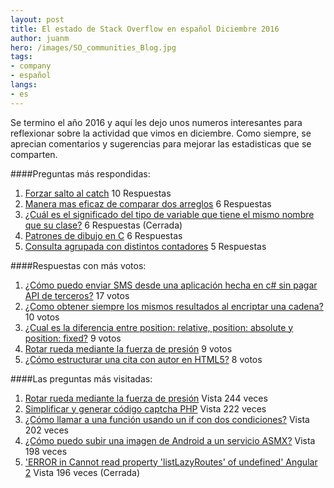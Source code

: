 ```yaml
---
layout: post
title: El estado de Stack Overflow en español Diciembre 2016
author: juanm
hero: /images/SO_communities_Blog.jpg
tags:
- company
- español
langs:
- es
---
```

Se termino el año 2016 y aquí les dejo unos numeros interesantes para reflexionar sobre la actividad que vimos en diciembre.  Como siempre, se aprecian comentarios y sugerencias para mejorar las estadisticas que se comparten. 

####Preguntas más respondidas:
1. [Forzar salto al catch](http://es.stackoverflow.com/questions/40012/forzar-salto-al-catch) 10 Respuestas
2. [Manera mas eficaz de comparar dos arreglos](http://es.stackoverflow.com/questions/39680/manera-mas-eficaz-de-comparar-dos-arreglos) 6 Respuestas
3. [¿Cuál es el significado del tipo de variable que tiene el mismo nombre que su clase?](http://es.stackoverflow.com/questions/39845/cu%C3%A1l-es-el-significado-del-tipo-de-variable-que-tiene-el-mismo-nombre-que-su-cl) 6 Respuestas (Cerrada)
4. [Patrones de dibujo en C](http://es.stackoverflow.com/questions/41354/patrones-de-dibujo-en-c) 6 Respuestas
5. [Consulta agrupada con distintos contadores](http://es.stackoverflow.com/questions/37861/consulta-agrupada-con-distintos-contadores) 5 Respuestas

####Respuestas con más votos:
1. [¿Cómo puedo enviar SMS desde una aplicación hecha en c# sin pagar API de terceros?](http://es.stackoverflow.com/questions/40773/c%C3%B3mo-puedo-enviar-sms-desde-una-aplicaci%C3%B3n-hecha-en-c-sin-pagar-api-de-tercero/40774#40774) 17 votos
2. [¿Como obtener siempre los mismos resultados al encriptar una cadena?](http://es.stackoverflow.com/questions/33376/como-obtener-siempre-los-mismos-resultados-al-encriptar-una-cadena/41056#41056) 10 votos
3. [¿Cual es la diferencia entre position: relative, position: absolute y position: fixed?](http://es.stackoverflow.com/questions/37930/cual-es-la-diferencia-entre-position-relative-position-absolute-y-position/37931#37931) 9 votos
4. [Rotar rueda mediante la fuerza de presión](http://es.stackoverflow.com/questions/40875/rotar-rueda-mediante-la-fuerza-de-presi%C3%B3n/41309#41309) 9 votos
5. [¿Cómo estructurar una cita con autor en HTML5?](http://es.stackoverflow.com/questions/38709/c%C3%B3mo-estructurar-una-cita-con-autor-en-html5/38712#38712) 8 votos

####Las preguntas más visitadas:
1. [Rotar rueda mediante la fuerza de presión](http://es.stackoverflow.com/questions/40875/rotar-rueda-mediante-la-fuerza-de-presi%C3%B3n) Vista 244 veces
2. [Simplificar y generar código captcha PHP](http://es.stackoverflow.com/questions/40426/simplificar-y-generar-c%C3%B3digo-captcha-php) Vista 222 veces
3. [¿Cómo llamar a una función usando un if con dos condiciones?](http://es.stackoverflow.com/questions/37470/c%C3%B3mo-llamar-a-una-funci%C3%B3n-usando-un-if-con-dos-condiciones) Vista 202 veces
4. [¿Cómo puedo subir una imagen de Android a un servicio ASMX?](http://es.stackoverflow.com/questions/37686/c%C3%B3mo-puedo-subir-una-imagen-de-android-a-un-servicio-asmx) Vista 198 veces
5. ['ERROR in Cannot read property 'listLazyRoutes' of undefined' Angular 2](http://es.stackoverflow.com/questions/41050/error-in-cannot-read-property-listlazyroutes-of-undefined-angular-2) Vista 196 veces (Cerrada)

